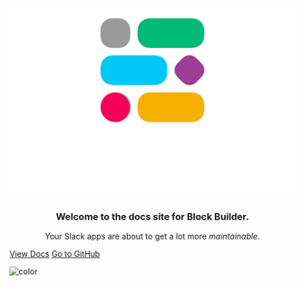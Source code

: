 
![logo](resources/images/logo-vertical.png)

<p align="center">
    <h3 align="center">Welcome to the docs site for Block Builder.</h3>
</p>

<p align="center">
    Your Slack apps are about to get a lot more <em>maintainable</em>.
</p>

[View Docs](#start)
[Go to GitHub](https://github.com/raycharius/slack-block-builder/)

![color](#f0f0f0)
